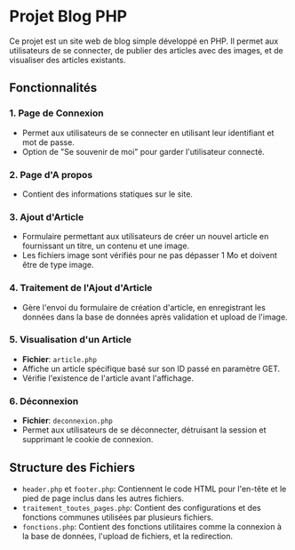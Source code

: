 # Projet Blog PHP

Ce projet est un site web de blog simple développé en PHP. Il permet aux utilisateurs de se connecter, de publier des articles avec des images, et de visualiser des articles existants.

## Fonctionnalités

### 1. Page de Connexion
- Permet aux utilisateurs de se connecter en utilisant leur identifiant et mot de passe.
- Option de "Se souvenir de moi" pour garder l'utilisateur connecté.

### 2. Page d'A propos
- Contient des informations statiques sur le site.

### 3. Ajout d'Article
- Formulaire permettant aux utilisateurs de créer un nouvel article en fournissant un titre, un contenu et une image.
- Les fichiers image sont vérifiés pour ne pas dépasser 1 Mo et doivent être de type image.

### 4. Traitement de l'Ajout d'Article
- Gère l'envoi du formulaire de création d'article, en enregistrant les données dans la base de données après validation et upload de l'image.

### 5. Visualisation d'un Article
- **Fichier**: `article.php`
- Affiche un article spécifique basé sur son ID passé en paramètre GET.
- Vérifie l'existence de l'article avant l'affichage.

### 6. Déconnexion
- **Fichier**: `deconnexion.php`
- Permet aux utilisateurs de se déconnecter, détruisant la session et supprimant le cookie de connexion.

## Structure des Fichiers

- `header.php` et `footer.php`: Contiennent le code HTML pour l'en-tête et le pied de page inclus dans les autres fichiers.
- `traitement_toutes_pages.php`: Contient des configurations et des fonctions communes utilisées par plusieurs fichiers.
- `fonctions.php`: Contient des fonctions utilitaires comme la connexion à la base de données, l'upload de fichiers, et la redirection.
